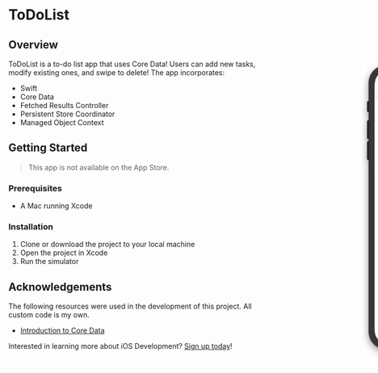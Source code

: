 # ToDoList

## Overview

<div style="width: 1000px; height 600px;"><img src="screencap.gif" width="30%" height="30%" align="right"></div>

ToDoList is a to-do list app that uses Core Data! Users can add new tasks, modify existing ones, and swipe to delete! The app incorporates:

- Swift
- Core Data
- Fetched Results Controller
- Persistent Store Coordinator
- Managed Object Context

## Getting Started

> This app is not available on the App Store.

### Prerequisites

- A Mac running Xcode

### Installation

1. Clone or download the project to your local machine
2. Open the project in Xcode
3. Run the simulator

## Acknowledgements

The following resources were used in the development of this project. All custom code is my own.

- [Introduction to Core Data](https://teamtreehouse.com/library/introduction-to-core-data)

Interested in learning more about iOS Development? [Sign up today](http://referrals.trhou.se/bobbyconti1)!
